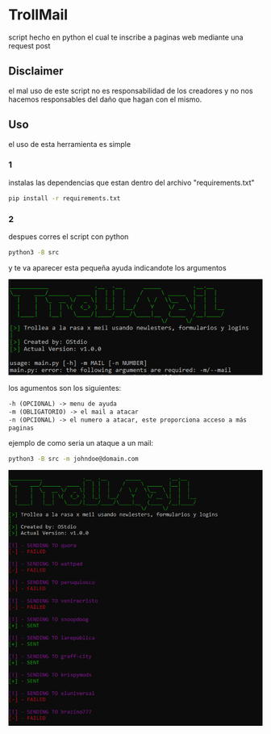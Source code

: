 # TrollMail

script hecho en python el cual te inscribe a paginas web mediante una request post

## Disclaimer

el mal uso de este script no es responsabilidad de los creadores y no nos hacemos responsables del daño que hagan con el mismo.

## Uso

el uso de esta herramienta es simple

### 1

instalas las dependencias que estan dentro del archivo "requirements.txt"

```bash
pip install -r requirements.txt
```

### 2

despues corres el script con python

```bash
python3 -B src
```

y te va aparecer esta pequeña ayuda indicandote los argumentos

![help](./img/tool.png)

los agumentos son los siguientes:

```text
-h (OPCIONAL) -> menu de ayuda
-m (OBLIGATORIO) -> el mail a atacar
-n (OPCIONAL) -> el numero a atacar, este proporciona acceso a más paginas
```

ejemplo de como seria un ataque a un mail:

```bash
python3 -B src -m johndoe@domain.com
```

![atack](./img/atack.png)

